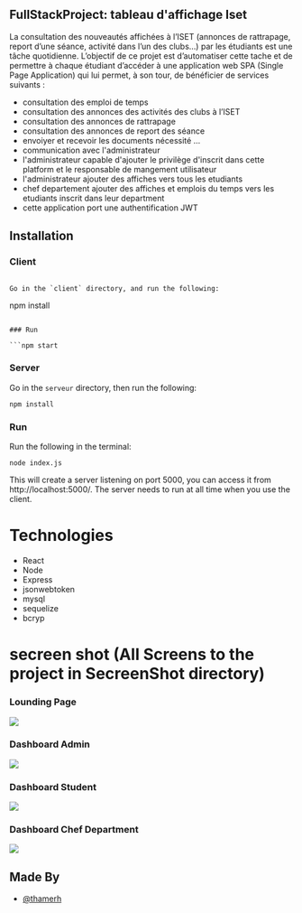 ## FullStackProject: tableau d'affichage Iset 
La consultation des nouveautés affichées à l’ISET (annonces de rattrapage, report d’une séance, 
activité dans l’un des clubs…) par les étudiants est une tâche quotidienne. L’objectif de ce projet 
est d’automatiser cette tache et de permettre à chaque étudiant d’accéder à une application web 
SPA (Single Page Application) qui lui permet, à son tour, de bénéficier de services suivants : 
- consultation des emploi de temps 
- consultation des annonces des activités des clubs à l’ISET  
- consultation des annonces de rattrapage  
- consultation des annonces de report des séance  
- envoiyer et recevoir les documents nécessité …
- communication avec l'administrateur
- l'administrateur capable d'ajouter le privilège d'inscrit dans cette platform et le responsable de mangement utilisateur
- l'administrateur ajouter des affiches vers tous les etudiants
- chef departement ajouter des affiches et emplois du temps vers les etudiants inscrit dans leur department 
- cette application port une authentification JWT 
## Installation

### Client
```

Go in the `client` directory, and run the following:

```
npm install
```

### Run

```npm start
```

### Server


Go in the `serveur` directory, then run the following:

```
npm install
```

### Run

Run the following in the terminal:

```
node index.js
```

This will create a server listening on port 5000, you can access it from http://localhost:5000/. The server needs to run at all time when you use the client.

# Technologies
- React
- Node
- Express
- jsonwebtoken
- mysql
- sequelize
- bcryp

# secreen shot (All Screens to the project in SecreenShot directory)

### Lounding Page
![](https://github.com/thamerh/Tableau-d-affichage-iset/blob/main/SecreenShot/LoundingPage.png)
### Dashboard Admin
![](https://github.com/thamerh/Tableau-d-affichage-iset/blob/main/SecreenShot/Admin/dashboardAdmin.png)
### Dashboard Student
![](https://github.com/thamerh/Tableau-d-affichage-iset/blob/main/SecreenShot/Student/DashboardStudent1.png)
### Dashboard Chef Department
![](https://github.com/thamerh/Tableau-d-affichage-iset/blob/main/SecreenShot/Chef%20Department/DashboardChefDep.png)

## Made By

- [@thamerh](https://github.com/thamerh)

